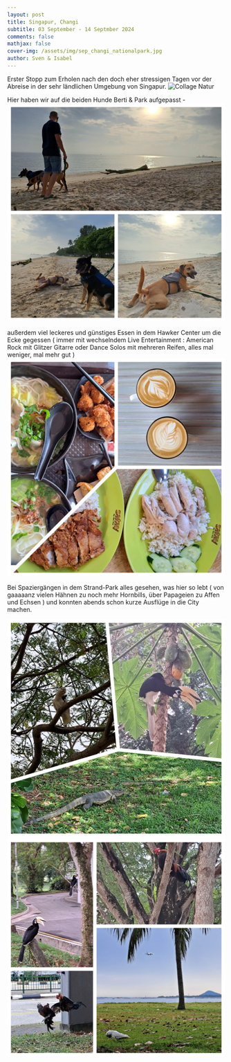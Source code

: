 ```yaml
---
layout: post
title: Singapur, Changi
subtitle: 03 September - 14 Septmber 2024
comments: false
mathjax: false
cover-img: /assets/img/sep_changi_nationalpark.jpg
author: Sven & Isabel
---
```

Erster Stopp zum Erholen nach den doch eher stressigen Tagen vor der Abreise in der sehr ländlichen Umgebung von Singapur.
![Collage Natur](/assets/img/sep_collage_changi_nature.JPG)

Hier haben wir auf die beiden Hunde Berti & Park aufgepasst -  
![Collage Hunde](/assets/img/sep_collage_changi_dogs.JPG)

außerdem viel leckeres und günstiges Essen in dem Hawker Center um die Ecke gegessen ( immer mit wechselndem Live Entertainment : American Rock mit Glitzer Gitarre oder Dance Solos mit mehreren Reifen, alles mal weniger, mal mehr gut )
![Collage Essen](/assets/img/sep_collage_changi_food.JPG)

Bei Spaziergängen in dem Strand-Park alles gesehen, was hier so lebt ( von gaaaaanz vielen Hähnen zu noch mehr Hornbills, über Papageien zu Affen und Echsen ) und konnten abends schon kurze Ausflüge in die City machen.

![Collage Tiere](/assets/img/sep_collage_changi_animals.JPG)
![Collage Vögel](/assets/img/sep_collage_changi_birds.JPG)

